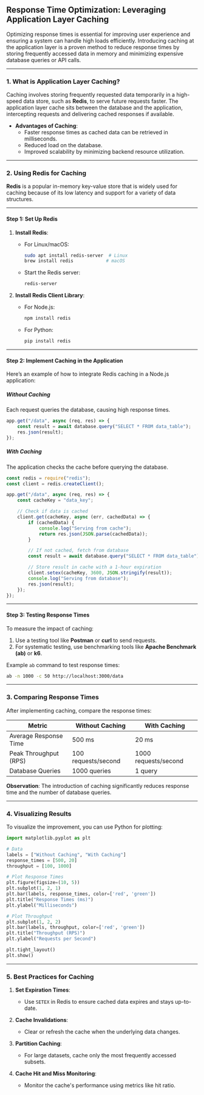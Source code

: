 ## **Response Time Optimization: Leveraging Application Layer Caching**

Optimizing response times is essential for improving user experience and ensuring a system can handle high loads efficiently. Introducing caching at the application layer is a proven method to reduce response times by storing frequently accessed data in memory and minimizing expensive database queries or API calls.

----------

### **1. What is Application Layer Caching?**

Caching involves storing frequently requested data temporarily in a high-speed data store, such as **Redis**, to serve future requests faster. The application layer cache sits between the database and the application, intercepting requests and delivering cached responses if available.

-   **Advantages of Caching**:
    -   Faster response times as cached data can be retrieved in milliseconds.
    -   Reduced load on the database.
    -   Improved scalability by minimizing backend resource utilization.

----------

### **2. Using Redis for Caching**

**Redis** is a popular in-memory key-value store that is widely used for caching because of its low latency and support for a variety of data structures.

----------

#### **Step 1: Set Up Redis**

1.  **Install Redis**:
    
    -   For Linux/macOS:
        
        ```bash
        sudo apt install redis-server  # Linux
        brew install redis            # macOS
        ```
        
    -   Start the Redis server:
        
        ```bash
        redis-server
        ```
        
2.  **Install Redis Client Library**:
    
    -   For Node.js:
        
        ```bash
        npm install redis
        ```
        
    -   For Python:
        
        ```bash
        pip install redis
        ```
        

----------

#### **Step 2: Implement Caching in the Application**

Here’s an example of how to integrate Redis caching in a Node.js application:

##### **Without Caching**

Each request queries the database, causing high response times.

```javascript
app.get("/data", async (req, res) => {
    const result = await database.query("SELECT * FROM data_table");
    res.json(result);
});
```

##### **With Caching**

The application checks the cache before querying the database.

```javascript
const redis = require("redis");
const client = redis.createClient();

app.get("/data", async (req, res) => {
    const cacheKey = "data_key";

    // Check if data is cached
    client.get(cacheKey, async (err, cachedData) => {
        if (cachedData) {
            console.log("Serving from cache");
            return res.json(JSON.parse(cachedData));
        }

        // If not cached, fetch from database
        const result = await database.query("SELECT * FROM data_table");

        // Store result in cache with a 1-hour expiration
        client.setex(cacheKey, 3600, JSON.stringify(result));
        console.log("Serving from database");
        res.json(result);
    });
});
``` 

----------

#### **Step 3: Testing Response Times**

To measure the impact of caching:

1.  Use a testing tool like **Postman** or **curl** to send requests.
2.  For systematic testing, use benchmarking tools like **Apache Benchmark (ab)** or **k6**.

Example `ab` command to test response times:

```bash
ab -n 1000 -c 50 http://localhost:3000/data
```

----------

### **3. Comparing Response Times**

After implementing caching, compare the response times:


| Metric                | Without Caching        | With Caching          |
|-----------------------|------------------------|-----------------------|
| Average Response Time | 500 ms                | 20 ms                |
| Peak Throughput (RPS) | 100 requests/second   | 1000 requests/second  |
| Database Queries      | 1000 queries          | 1 query              |


**Observation**: The introduction of caching significantly reduces response time and the number of database queries.

----------

### **4. Visualizing Results**

To visualize the improvement, you can use Python for plotting:

```python
import matplotlib.pyplot as plt

# Data
labels = ["Without Caching", "With Caching"]
response_times = [500, 20]
throughput = [100, 1000]

# Plot Response Times
plt.figure(figsize=(10, 5))
plt.subplot(1, 2, 1)
plt.bar(labels, response_times, color=['red', 'green'])
plt.title("Response Times (ms)")
plt.ylabel("Milliseconds")

# Plot Throughput
plt.subplot(1, 2, 2)
plt.bar(labels, throughput, color=['red', 'green'])
plt.title("Throughput (RPS)")
plt.ylabel("Requests per Second")

plt.tight_layout()
plt.show()
```

----------

### **5. Best Practices for Caching**

1.  **Set Expiration Times**:
    
    -   Use `SETEX` in Redis to ensure cached data expires and stays up-to-date.
2.  **Cache Invalidations**:
    
    -   Clear or refresh the cache when the underlying data changes.
3.  **Partition Caching**:
    
    -   For large datasets, cache only the most frequently accessed subsets.
4.  **Cache Hit and Miss Monitoring**:
    
    -   Monitor the cache's performance using metrics like hit ratio.